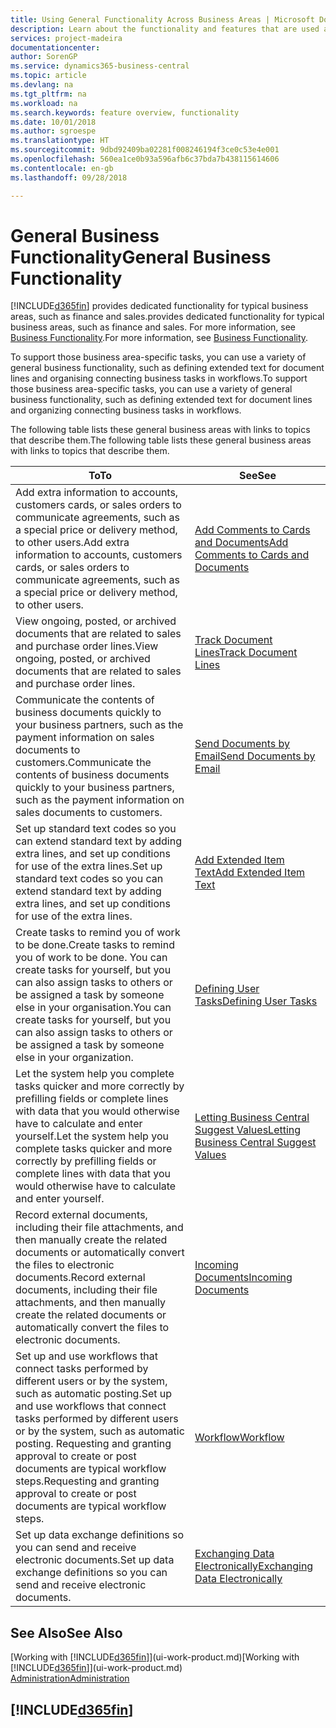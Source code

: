 ```yaml
---
title: Using General Functionality Across Business Areas | Microsoft Docs
description: Learn about the functionality and features that are used across business areas in Business Central .
services: project-madeira
documentationcenter: 
author: SorenGP
ms.service: dynamics365-business-central
ms.topic: article
ms.devlang: na
ms.tgt_pltfrm: na
ms.workload: na
ms.search.keywords: feature overview, functionality
ms.date: 10/01/2018
ms.author: sgroespe
ms.translationtype: HT
ms.sourcegitcommit: 9dbd92409ba02281f008246194f3ce0c53e4e001
ms.openlocfilehash: 560ea1ce0b93a596afb6c37bda7b438115614606
ms.contentlocale: en-gb
ms.lasthandoff: 09/28/2018

---
```

# <a name="general-business-functionality"></a><span data-ttu-id="bc12f-103">General Business Functionality</span><span class="sxs-lookup"><span data-stu-id="bc12f-103">General Business Functionality</span></span>
[!INCLUDE[d365fin](includes/d365fin_md.md)] <span data-ttu-id="bc12f-104">provides dedicated functionality for typical business areas, such as finance and sales.</span><span class="sxs-lookup"><span data-stu-id="bc12f-104">provides dedicated functionality for typical business areas, such as finance and sales.</span></span> <span data-ttu-id="bc12f-105">For more information, see [Business Functionality](across-business-functionality.md).</span><span class="sxs-lookup"><span data-stu-id="bc12f-105">For more information, see [Business Functionality](across-business-functionality.md).</span></span>

<span data-ttu-id="bc12f-106">To support those business area-specific tasks, you can use a variety of general business functionality, such as defining extended text for document lines and organising connecting business tasks in workflows.</span><span class="sxs-lookup"><span data-stu-id="bc12f-106">To support those business area-specific tasks, you can use a variety of general business functionality, such as defining extended text for document lines and organizing connecting business tasks in workflows.</span></span>

<span data-ttu-id="bc12f-107">The following table lists these general business areas with links to topics that describe them.</span><span class="sxs-lookup"><span data-stu-id="bc12f-107">The following table lists these general business areas with links to topics that describe them.</span></span>

| <span data-ttu-id="bc12f-108">To</span><span class="sxs-lookup"><span data-stu-id="bc12f-108">To</span></span> | <span data-ttu-id="bc12f-109">See</span><span class="sxs-lookup"><span data-stu-id="bc12f-109">See</span></span> |
| --- | --- |
|<span data-ttu-id="bc12f-110">Add extra information to accounts, customers cards, or sales orders to communicate agreements, such as a special price or delivery method, to other users.</span><span class="sxs-lookup"><span data-stu-id="bc12f-110">Add extra information to accounts, customers cards, or sales orders to communicate agreements, such as a special price or delivery method, to other users.</span></span>|[<span data-ttu-id="bc12f-111">Add Comments to Cards and Documents</span><span class="sxs-lookup"><span data-stu-id="bc12f-111">Add Comments to Cards and Documents</span></span>](across-how-use-comments.md)| 
|<span data-ttu-id="bc12f-112">View ongoing, posted, or archived documents that are related to sales and purchase order lines.</span><span class="sxs-lookup"><span data-stu-id="bc12f-112">View ongoing, posted, or archived documents that are related to sales and purchase order lines.</span></span>|[<span data-ttu-id="bc12f-113">Track Document Lines</span><span class="sxs-lookup"><span data-stu-id="bc12f-113">Track Document Lines</span></span>](across-how-to-track-document-lines.md)|
| <span data-ttu-id="bc12f-114">Communicate the contents of business documents quickly to your business partners, such as the payment information on sales documents to customers.</span><span class="sxs-lookup"><span data-stu-id="bc12f-114">Communicate the contents of business documents quickly to your business partners, such as the payment information on sales documents to customers.</span></span> |[<span data-ttu-id="bc12f-115">Send Documents by Email</span><span class="sxs-lookup"><span data-stu-id="bc12f-115">Send Documents by Email</span></span>](ui-how-send-documents-email.md) |
| <span data-ttu-id="bc12f-116">Set up standard text codes so you can extend standard text by adding extra lines, and set up conditions for use of the extra lines.</span><span class="sxs-lookup"><span data-stu-id="bc12f-116">Set up standard text codes so you can extend standard text by adding extra lines, and set up conditions for use of the extra lines.</span></span> |[<span data-ttu-id="bc12f-117">Add Extended Item Text</span><span class="sxs-lookup"><span data-stu-id="bc12f-117">Add Extended Item Text</span></span>](ui-how-define-ext-text.md) |
|<span data-ttu-id="bc12f-118">Create tasks to remind you of work to be done.</span><span class="sxs-lookup"><span data-stu-id="bc12f-118">Create tasks to remind you of work to be done.</span></span> <span data-ttu-id="bc12f-119">You can create tasks for yourself, but you can also assign tasks to others or be assigned a task by someone else in your organisation.</span><span class="sxs-lookup"><span data-stu-id="bc12f-119">You can create tasks for yourself, but you can also assign tasks to others or be assigned a task by someone else in your organization.</span></span>|[<span data-ttu-id="bc12f-120">Defining User Tasks</span><span class="sxs-lookup"><span data-stu-id="bc12f-120">Defining User Tasks</span></span>](across-user-tasks.md)|
|<span data-ttu-id="bc12f-121">Let the system help you complete tasks quicker and more correctly by prefilling fields or complete lines with data that you would otherwise have to calculate and enter yourself.</span><span class="sxs-lookup"><span data-stu-id="bc12f-121">Let the system help you complete tasks quicker and more correctly by prefilling fields or complete lines with data that you would otherwise have to calculate and enter yourself.</span></span>|[<span data-ttu-id="bc12f-122">Letting Business Central Suggest Values</span><span class="sxs-lookup"><span data-stu-id="bc12f-122">Letting Business Central Suggest Values</span></span>](ui-let-system-suggest-values.md)|
|<span data-ttu-id="bc12f-123">Record external documents, including their file attachments, and then manually create the related documents or automatically convert the files to electronic documents.</span><span class="sxs-lookup"><span data-stu-id="bc12f-123">Record external documents, including their file attachments, and then manually create the related documents or automatically convert the files to electronic documents.</span></span>|[<span data-ttu-id="bc12f-124">Incoming Documents</span><span class="sxs-lookup"><span data-stu-id="bc12f-124">Incoming Documents</span></span>](across-income-documents.md)|
|<span data-ttu-id="bc12f-125">Set up and use workflows that connect tasks performed by different users or by the system, such as automatic posting.</span><span class="sxs-lookup"><span data-stu-id="bc12f-125">Set up and use workflows that connect tasks performed by different users or by the system, such as automatic posting.</span></span> <span data-ttu-id="bc12f-126">Requesting and granting approval to create or post documents are typical workflow steps.</span><span class="sxs-lookup"><span data-stu-id="bc12f-126">Requesting and granting approval to create or post documents are typical workflow steps.</span></span>|[<span data-ttu-id="bc12f-127">Workflow</span><span class="sxs-lookup"><span data-stu-id="bc12f-127">Workflow</span></span>](across-workflow.md)|
| <span data-ttu-id="bc12f-128">Set up data exchange definitions so you can send and receive electronic documents.</span><span class="sxs-lookup"><span data-stu-id="bc12f-128">Set up data exchange definitions so you can send and receive electronic documents.</span></span> |[<span data-ttu-id="bc12f-129">Exchanging Data Electronically</span><span class="sxs-lookup"><span data-stu-id="bc12f-129">Exchanging Data Electronically</span></span>](across-data-exchange.md) |

## <a name="see-also"></a><span data-ttu-id="bc12f-130">See Also</span><span class="sxs-lookup"><span data-stu-id="bc12f-130">See Also</span></span>
<span data-ttu-id="bc12f-131">[Working with [!INCLUDE[d365fin](includes/d365fin_md.md)]](ui-work-product.md)</span><span class="sxs-lookup"><span data-stu-id="bc12f-131">[Working with [!INCLUDE[d365fin](includes/d365fin_md.md)]](ui-work-product.md)</span></span>  
[<span data-ttu-id="bc12f-132">Administration</span><span class="sxs-lookup"><span data-stu-id="bc12f-132">Administration</span></span>](admin-setup-and-administration.md)

## [!INCLUDE[d365fin](includes/free_trial_md.md)]  

